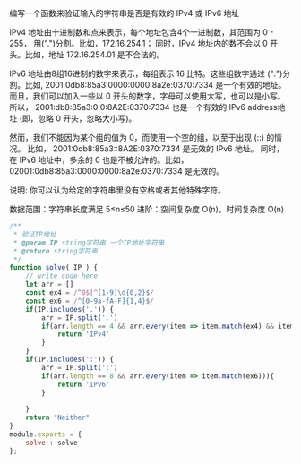 编写一个函数来验证输入的字符串是否是有效的 IPv4 或 IPv6 地址

IPv4 地址由十进制数和点来表示，每个地址包含4个十进制数，其范围为 0 - 255， 用(".")分割。比如，172.16.254.1；
同时，IPv4 地址内的数不会以 0 开头。比如，地址 172.16.254.01 是不合法的。

IPv6 地址由8组16进制的数字来表示，每组表示 16 比特。这些组数字通过 (":")分割。比如,  2001:0db8:85a3:0000:0000:8a2e:0370:7334 是一个有效的地址。而且，我们可以加入一些以 0 开头的数字，字母可以使用大写，也可以是小写。所以， 2001:db8:85a3:0:0:8A2E:0370:7334 也是一个有效的 IPv6 address地址 (即，忽略 0 开头，忽略大小写)。

然而，我们不能因为某个组的值为 0，而使用一个空的组，以至于出现 (::) 的情况。 比如， 2001:0db8:85a3::8A2E:0370:7334 是无效的 IPv6 地址。
同时，在 IPv6 地址中，多余的 0 也是不被允许的。比如， 02001:0db8:85a3:0000:0000:8a2e:0370:7334 是无效的。

说明: 你可以认为给定的字符串里没有空格或者其他特殊字符。

数据范围：字符串长度满足 5≤n≤50
进阶：空间复杂度 O(n)，时间复杂度 O(n)
```js
/**
 * 验证IP地址
 * @param IP string字符串 一个IP地址字符串
 * @return string字符串
 */
function solve( IP ) {
    // write code here
    let arr = []
    const ex4 = /^0$|^[1-9]\d{0,2}$/
    const ex6 = /^[0-9a-fA-F]{1,4}$/
    if(IP.includes('.')) {
        arr = IP.split('.')
        if(arr.length == 4 && arr.every(item => item.match(ex4) && item < 256)) {
            return 'IPv4'
        }
    }
    if(IP.includes(':')) {
        arr = IP.split(':')
        if(arr.length == 8 && arr.every(item => item.match(ex6))){
            return 'IPv6'
        }
        
    }
    return "Neither"
}
module.exports = {
    solve : solve
};
```